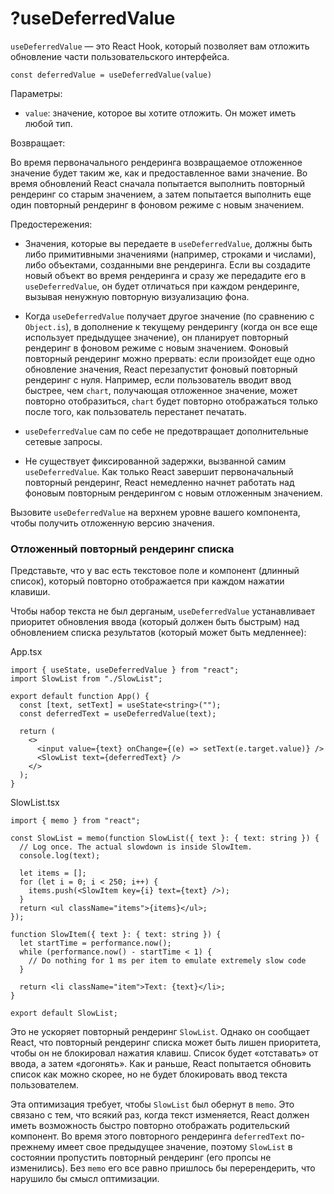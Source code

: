 # ?useDeferredValue

`useDeferredValue` — это React Hook, который позволяет вам отложить обновление части пользовательского интерфейса.

`const deferredValue = useDeferredValue(value)`

Параметры:

* `value`: значение, которое вы хотите отложить. Он может иметь любой тип.

Возвращает:

Во время первоначального рендеринга возвращаемое отложенное значение будет таким же, как и предоставленное вами значение. Во время обновлений React сначала попытается выполнить повторный рендеринг со старым значением, а затем попытается выполнить еще один повторный рендеринг в фоновом режиме с новым значением.

Предостережения:

* Значения, которые вы передаете в `useDeferredValue`, должны быть либо примитивными значениями (например, строками и числами), либо объектами, созданными вне рендеринга. Если вы создадите новый объект во время рендеринга и сразу же передадите его в `useDeferredValue`, он будет отличаться при каждом рендеринге, вызывая ненужную повторную визуализацию фона.

* Когда `useDeferredValue` получает другое значение (по сравнению с `Object.is`), в дополнение к текущему рендерингу (когда он все еще использует предыдущее значение), он планирует повторный рендеринг в фоновом режиме с новым значением. Фоновый повторный рендеринг можно прервать: если произойдет еще одно обновление значения, React перезапустит фоновый повторный рендеринг с нуля. Например, если пользователь вводит ввод быстрее, чем `chart`, получающая отложенное значение, может повторно отобразиться, `chart` будет повторно отображаться только после того, как пользователь перестанет печатать.

* `useDeferredValue` сам по себе не предотвращает дополнительные сетевые запросы.

* Не существует фиксированной задержки, вызванной самим `useDeferredValue`. Как только React завершит первоначальный повторный рендеринг, React немедленно начнет работать над фоновым повторным рендерингом с новым отложенным значением.

Вызовите `useDeferredValue` на верхнем уровне вашего компонента, чтобы получить отложенную версию значения.

### Отложенный повторный рендеринг списка

Представьте, что у вас есть текстовое поле и компонент (длинный список), который повторно отображается при каждом нажатии клавиши.

Чтобы набор текста не был дерганым, `useDeferredValue` устанавливает приоритет обновления ввода (который должен быть быстрым) над обновлением списка результатов (который может быть медленнее):

App.tsx
~~~
import { useState, useDeferredValue } from "react";
import SlowList from "./SlowList";

export default function App() {
  const [text, setText] = useState<string>("");
  const deferredText = useDeferredValue(text);

  return (
    <>
      <input value={text} onChange={(e) => setText(e.target.value)} />
      <SlowList text={deferredText} />
    </>
  );
}
~~~

SlowList.tsx
~~~
import { memo } from "react";

const SlowList = memo(function SlowList({ text }: { text: string }) {
  // Log once. The actual slowdown is inside SlowItem.
  console.log(text);

  let items = [];
  for (let i = 0; i < 250; i++) {
    items.push(<SlowItem key={i} text={text} />);
  }
  return <ul className="items">{items}</ul>;
});

function SlowItem({ text }: { text: string }) {
  let startTime = performance.now();
  while (performance.now() - startTime < 1) {
    // Do nothing for 1 ms per item to emulate extremely slow code
  }

  return <li className="item">Text: {text}</li>;
}

export default SlowList;
~~~

Это не ускоряет повторный рендеринг `SlowList`. Однако он сообщает React, что повторный рендеринг списка может быть лишен приоритета, чтобы он не блокировал нажатия клавиш. Список будет «отставать» от ввода, а затем «догонять». Как и раньше, React попытается обновить список как можно скорее, но не будет блокировать ввод текста пользователем.

Эта оптимизация требует, чтобы `SlowList` был обернут в `memo`. Это связано с тем, что всякий раз, когда текст изменяется, React должен иметь возможность быстро повторно отображать родительский компонент. Во время этого повторного рендеринга `deferredText` по-прежнему имеет свое предыдущее значение, поэтому `SlowList` в состоянии пропустить повторный рендеринг (его пропсы не изменились). Без `memo` его все равно пришлось бы перерендерить, что нарушило бы смысл оптимизации.
